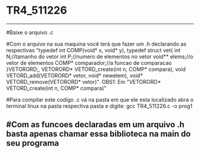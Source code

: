 # TR4_511226


-----------------------------------------------------------------------------------------------------------------------------------------------------------

#Baixe o arquivo .c

#Com o arquivo na sua maquina você terá que fazer um .h declarando as respectivas "typedef int COMP(void* x, void* y), typedef struct vet{
	int N;//tamanho do vetor
	int P;//numero de elementos no vetor
	void** elems;//o vetor de elementos
	COMP* comparador;//a funcao de comparacao
}VETORORD;, 
VETORORD* VETORD_create(int n, COMP* compara), void VETORD_add(VETORORD* vetor, void* newelem), void* VETORD_remove(VETORORD* vetor)". OBS1: Em "VETORORD* VETORD_create(int n, COMP* compara)"

#Para compilar este codigo .c vá na pasta em que ele esta localizado abra o terminal linux na pasta respectiva pasta e digite: gcc TR4_511226.c -o prog1

#Com as funcoes declaradas em um arquivo .h basta apenas chamar essa biblioteca na main do seu programa
-----------------------------------------------------------------------------------------------------------------------------------------------------------

